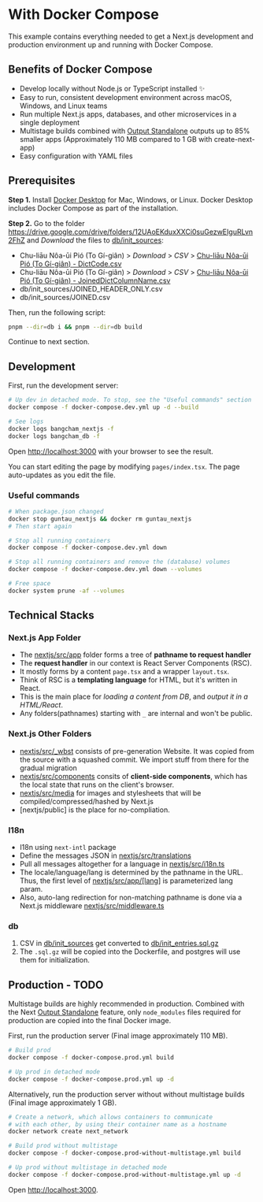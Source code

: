 # With Docker Compose

This example contains everything needed to get a Next.js development and production environment up and running with Docker Compose.

## Benefits of Docker Compose

- Develop locally without Node.js or TypeScript installed ✨
- Easy to run, consistent development environment across macOS, Windows, and Linux teams
- Run multiple Next.js apps, databases, and other microservices in a single deployment
- Multistage builds combined with [Output Standalone](https://nextjs.org/docs/advanced-features/output-file-tracing#automatically-copying-traced-files) outputs up to 85% smaller apps (Approximately 110 MB compared to 1 GB with create-next-app)
- Easy configuration with YAML files

## Prerequisites

**Step 1.** Install [Docker Desktop](https://docs.docker.com/get-docker) for Mac, Windows, or Linux. Docker Desktop includes Docker Compose as part of the installation.

**Step 2.** Go to the folder https://drive.google.com/drive/folders/12UAoEKduxXXCi0suGezwEIguRLvn2FhZ and *Download* the files to [db/init_sources](db/init_sources):

* Chu-liāu Nôa-ūi Pió (To Gí-giân) > *Download* > *CSV* > [Chu-liāu Nôa-ūi Pió (To Gí-giân) - DictCode.csv](<db/init_sources/Chu-liāu Nôa-ūi Pió (To Gí-giân) - DictCode.csv>)
* Chu-liāu Nôa-ūi Pió (To Gí-giân) > *Download* > *CSV* > [Chu-liāu Nôa-ūi Pió (To Gí-giân) - JoinedDictColumnName.csv](<db/init_sources/Chu-liāu Nôa-ūi Pió (To Gí-giân) - JoinedDictColumnName.csv>)
* db/init_sources/JOINED_HEADER_ONLY.csv
* db/init_sources/JOINED.csv

Then, run the following script:

```bash
pnpm --dir=db i && pnpm --dir=db build
```

Continue to next section.

## Development

First, run the development server:

```bash
# Up dev in detached mode. To stop, see the "Useful commands" section
docker compose -f docker-compose.dev.yml up -d --build

# See logs
docker logs bangcham_nextjs -f
docker logs bangcham_db -f
```

Open [http://localhost:3000](http://localhost:3000) with your browser to see the result.

You can start editing the page by modifying `pages/index.tsx`. The page auto-updates as you edit the file.

### Useful commands

```bash
# When package.json changed
docker stop guntau_nextjs && docker rm guntau_nextjs
# Then start again

# Stop all running containers
docker compose -f docker-compose.dev.yml down

# Stop all running containers and remove the (database) volumes
docker compose -f docker-compose.dev.yml down --volumes

# Free space
docker system prune -af --volumes
```

## Technical Stacks

### Next.js App Folder

* The [nextjs/src/app](nextjs/src/app) folder forms a tree of **pathname to request handler**
* The **request handler** in our context is React Server Components (RSC).
* It mostly forms by a content `page.tsx` and a wrapper `layout.tsx`.
* Think of RSC is a **templating language** for HTML, but it's written in React.
* This is the main place for _loading a content from DB_, and _output it in a HTML/React_.
* Any folders(pathnames) starting with `_` are internal and won't be public.

### Next.js Other Folders

* [nextjs/src/_wbst](nextjs/src/_wbst) consists of pre-generation Website. It was copied from the source with a squashed commit. We import stuff from there for the gradual migration
* [nextjs/src/components](nextjs/src/components) consits of **client-side components**, which has the local state that runs on the client's browser.
* [nextjs/src/media](nextjs/src/media) for images and stylesheets that will be compiled/compressed/hashed by Next.js
* [nextjs/public] is the place for no-compliation.

### I18n

* I18n using `next-intl` package
* Define the messages JSON in [nextjs/src/translations](nextjs/src/translations)
* Pull all messages altogether for a language in [nextjs/src/i18n.ts](nextjs/src/i18n.ts)
* The locale/language/lang is determined by the pathname in the URL. Thus, the first level of [nextjs/src/app/[lang]](nextjs/src/app/[lang]) is parameterized lang param.
* Also, auto-lang redirection for non-matching pathname is done via a Next.js middleware [nextjs/src/middleware.ts](nextjs/src/middleware.ts)

### db

1. CSV in [db/init_sources](db/init_sources) get converted to [db/init_entries.sql.gz](db/init_entries.sql.gz)
2. The `.sql.gz` will be copied into the Dockerfile, and postgres will use them for initialization.

## Production - TODO

Multistage builds are highly recommended in production. Combined with the Next [Output Standalone](https://nextjs.org/docs/advanced-features/output-file-tracing#automatically-copying-traced-files) feature, only `node_modules` files required for production are copied into the final Docker image.

First, run the production server (Final image approximately 110 MB).

```bash
# Build prod
docker compose -f docker-compose.prod.yml build

# Up prod in detached mode
docker compose -f docker-compose.prod.yml up -d
```

Alternatively, run the production server without without multistage builds (Final image approximately 1 GB).

```bash
# Create a network, which allows containers to communicate
# with each other, by using their container name as a hostname
docker network create next_network

# Build prod without multistage
docker compose -f docker-compose.prod-without-multistage.yml build

# Up prod without multistage in detached mode
docker compose -f docker-compose.prod-without-multistage.yml up -d
```

Open [http://localhost:3000](http://localhost:3000).
